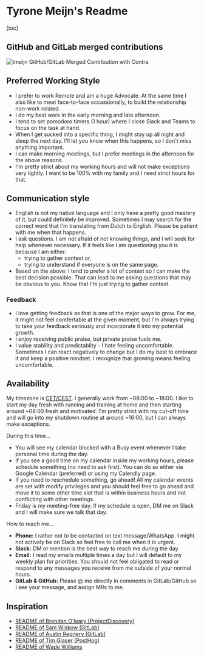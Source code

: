 # Tyrone Meijn's Readme  

[toc]

## GitHub and GitLab merged contributions

![tmeijn GitHub/GitLab Merged Contribution with Contra](https://image.thum.io/get/width/600/fullpage/maxAge/24/wait/2/https://contra-psi.vercel.app/?githubUsername=tmeijn&gitlabUsername=tmeijn)

## Preferred Working Style

* I prefer to work Remote and am a huge Advocate. At the same time I also like to meet face-to-face occassionally, to build the relationship non-work related.
* I do my best work in the early morning and late afternoon.
* I tend to set pomodoro timers (1 hour) where I close Slack and Teams to focus on the task at hand.
* When I get sucked into a specific thing, I might stay up all night and sleep the next day. I'll let you know when this happens, so I don't miss anything important.
* I can make morning meetings, but I prefer meetings in the afternoon for the above reasons.
* I'm pretty strict about my working hours and will not make exceptions very lightly. I want to be 100% with my family and I need strict hours for that.


## Communication style

* English is not my native language and I only have a pretty good mastery of it, but could definitely be improved. Sometimes I may search for the correct word that I'm translating from Dutch to English. Please be patient with me when that happens.
* I ask questions. I am not afraid of not knowing things, and I will seek for help whenever necessary. If it feels like I am questioning you it is because I am either:
    * trying to gather context or,
    * trying to understand if everyone is on the same page.
* Based on the above: I tend to prefer a lot of context so I can make the best decision possible. That can lead to me asking questions that may be obvious to you. Know that I'm just trying to gather context.

### Feedback

* I love getting feedback as that is one of the major ways to grow. For me, it might not feel comfertable at the given moment, but I'm always trying to take your feedback seriously and incorporate it into my potential growth.
* I enjoy receiving public praise, but private praise fuels me.
* I value stability and predictablity - I hate feeling uncomfortable. Sometimes I can react negatively to change but I do my best to embrace it and keep a positive mindset. I recognize that growing means feeling uncomfortable.

## Availability

My timezone is [CET/CEST](https://time.is/CET). I generally work from ~08:00 to ~18:00. I like to start my day fresh with running and training at home and then starting around ~08:00 fresh and motivated. I'm pretty strict with my cut-off time and will go into my shutdown routine at around ~16:00, but I can always make exceptions.

During this time...

* You will see my calendar blocked with a Busy event whenever I take personal time during the day.
* If you see a good time on my calendar inside my working hours, please schedule something (no need to ask first). You can do so either via Google Calendar (preferred) or using my Calendly page.
* If you need to reschedule something, go ahead! All my calendar events are set with modify privileges and you should feel free to go ahead and move it to some other time slot that is within business hours and not conflicting with other meetings.
* Friday is my meeting-free day. If my schedule is open, DM me on Slack and I will make sure we talk that day.

How to reach me...

* **Phone:** I rather not to be contacted on text message/WhatsApp. I might not actively be on Slack so feel free to call me when it is urgent.
* **Slack:** DM or mention is the best way to reach me during the day.
* **Email:** I read my emails multiple times a day but I will default to my weekly plan for priorities. You should not feel obligated to read or respond to any messages you receive from me outside of your normal hours.
* **GitLab & GitHub:** Please @ me directly in comments in GitLab/GitHub so I see your message, and assign MRs to me.


## Inspiration

* [README of Brendan O'leary (ProjectDiscovery)](https://boleary.dev/readme/)
* [README of Sam Wiskow (GitLab)](https://gitlab.com/swiskow/swiskow/-/blob/main/README.md)
* [README of Austin Regnery (GitLab)](https://gitlab.com/aregnery)
* [README of Tim Glaser (PostHog)](https://posthog.com/handbook/company/team/tim-glaser)
* [README of Wade Williams](https://github.com/wadewilliams/wadewilliams)